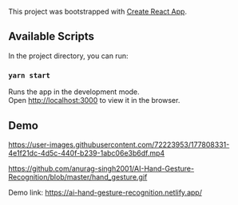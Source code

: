 This project was bootstrapped with [Create React App](https://github.com/facebook/create-react-app).

## Available Scripts

In the project directory, you can run:

### `yarn start`

Runs the app in the development mode.<br />
Open [http://localhost:3000](http://localhost:3000) to view it in the browser.

## Demo 




https://user-images.githubusercontent.com/72223953/177808331-4e1f21dc-4d5c-440f-b239-1abc06e3b6df.mp4

https://github.com/anurag-singh2001/AI-Hand-Gesture-Recognition/blob/master/hand_gesture.gif


Demo link: https://ai-hand-gesture-recognition.netlify.app/
